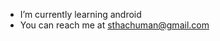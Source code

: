 <!--
- 👋 Hi, I’m @minuschuman
- I’m a web developer, especially backend<!--👀 I’m interested in ...-->
- I’m currently learning android <!-- #🌱 I’m currently learning ...--> <!--- I’m looking to collaborate on some kind of project #💞️ I’m looking to collaborate on ...-->
- You can reach me at sthachuman@gmail.com <!--#📫 How to reach me ...-->
<!---
minuschuman/minuschuman is a ✨ special ✨ repository because its `README.md` (this file) appears on your GitHub profile.
You can click the Preview link to take a look at your changes.
--->
